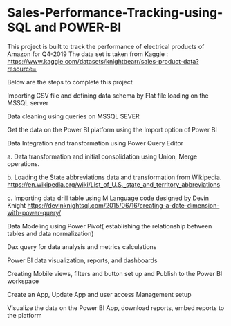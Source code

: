 # Sales-Performance-Tracking-using-SQL and POWER-BI

This project is built to track the performance of electrical products of Amazon for Q4-2019 The data set is taken from Kaggle : https://www.kaggle.com/datasets/knightbearr/sales-product-data?resource=

Below are the steps to complete this project

Importing CSV file and defining data schema by Flat file loading on the MSSQL server

Data cleaning using queries on MSSQL SEVER

Get the data on the Power BI platform using the Import option of Power BI

Data Integration and transformation using Power Query Editor

a. Data transformation and initial consolidation using Union, Merge operations.

b. Loading the State abbreviations data and transformation from Wikipedia. https://en.wikipedia.org/wiki/List_of_U.S._state_and_territory_abbreviations

c. Importing data drill table using M Language code designed by Devin Knight https://devinknightsql.com/2015/06/16/creating-a-date-dimension-with-power-query/

Data Modeling using Power Pivot( establishing the relationship between tables and data normalization)

Dax query for data analysis and metrics calculations

Power BI data visualization, reports, and dashboards

Creating Mobile views, filters and button set up and Publish to the Power BI workspace

Create an App, Update App and user access Management setup

Visualize the data on the Power BI App, download reports, embed reports to the platform
